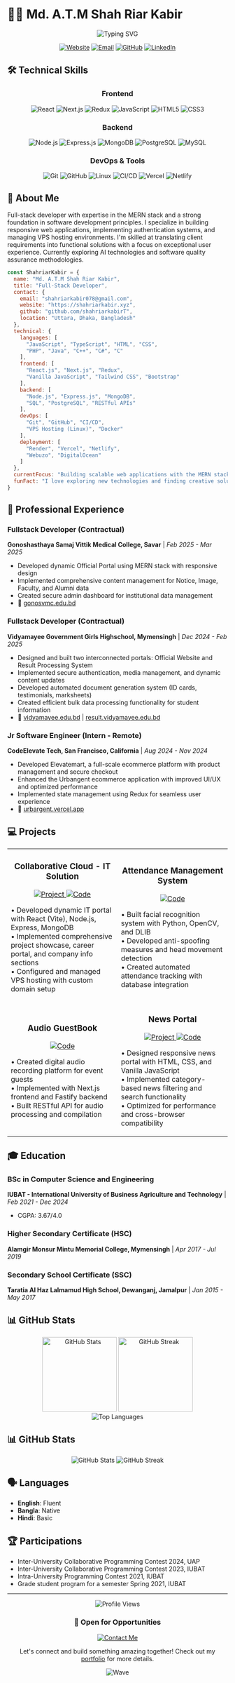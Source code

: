 # 👨‍💻 Md. A.T.M Shah Riar Kabir

<div align="center">
  <img src="https://readme-typing-svg.herokuapp.com?font=Fira+Code&size=25&duration=3000&pause=1000&color=2E77F2&center=true&vCenter=true&width=435&lines=Full-Stack+Developer;MERN+Stack+Specialist;Problem+Solver;Web+Application+Expert" alt="Typing SVG" />
</div>

<p align="center">
  <a href="https://shahriarkabir.xyz"><img src="https://img.shields.io/badge/Website-shahriarkabir.xyz-2E77F2?style=for-the-badge" alt="Website" /></a>
  <a href="mailto:shahriarkabir078@gmail.com"><img src="https://img.shields.io/badge/Email-shahriarkabir078@gmail.com-D14836?style=for-the-badge&logo=gmail&logoColor=white" alt="Email" /></a>
  <a href="https://github.com/shahriarkabirT"><img src="https://img.shields.io/badge/GitHub-shahriarkabirT-181717?style=for-the-badge&logo=github&logoColor=white" alt="GitHub" /></a>
  <a href="https://www.linkedin.com/in/shahriar-kabir/"><img src="https://img.shields.io/badge/LinkedIn-Shahriar_Kabir-0077B5?style=for-the-badge&logo=linkedin&logoColor=white" alt="LinkedIn" /></a>
</p>

## 🛠️ Technical Skills

<div align="center">
  <h3>Frontend</h3>
  <img src="https://img.shields.io/badge/React-20232A?style=for-the-badge&logo=react&logoColor=61DAFB" alt="React" />
  <img src="https://img.shields.io/badge/Next.js-000000?style=for-the-badge&logo=next.js&logoColor=white" alt="Next.js" />
  <img src="https://img.shields.io/badge/Redux-593D88?style=for-the-badge&logo=redux&logoColor=white" alt="Redux" />
  <img src="https://img.shields.io/badge/JavaScript-F7DF1E?style=for-the-badge&logo=javascript&logoColor=black" alt="JavaScript" />
  <img src="https://img.shields.io/badge/HTML5-E34F26?style=for-the-badge&logo=html5&logoColor=white" alt="HTML5" />
  <img src="https://img.shields.io/badge/CSS3-1572B6?style=for-the-badge&logo=css3&logoColor=white" alt="CSS3" />
  
  <h3>Backend</h3>
  <img src="https://img.shields.io/badge/Node.js-339933?style=for-the-badge&logo=nodedotjs&logoColor=white" alt="Node.js" />
  <img src="https://img.shields.io/badge/Express.js-000000?style=for-the-badge&logo=express&logoColor=white" alt="Express.js" />
  <img src="https://img.shields.io/badge/MongoDB-4EA94B?style=for-the-badge&logo=mongodb&logoColor=white" alt="MongoDB" />
  <img src="https://img.shields.io/badge/PostgreSQL-316192?style=for-the-badge&logo=postgresql&logoColor=white" alt="PostgreSQL" />
  <img src="https://img.shields.io/badge/MySQL-4479A1?style=for-the-badge&logo=mysql&logoColor=white" alt="MySQL" />
  
  <h3>DevOps & Tools</h3>
  <img src="https://img.shields.io/badge/Git-F05032?style=for-the-badge&logo=git&logoColor=white" alt="Git" />
  <img src="https://img.shields.io/badge/GitHub-181717?style=for-the-badge&logo=github&logoColor=white" alt="GitHub" />
  <img src="https://img.shields.io/badge/Linux-FCC624?style=for-the-badge&logo=linux&logoColor=black" alt="Linux" />
  <img src="https://img.shields.io/badge/CI/CD-2088FF?style=for-the-badge&logo=github-actions&logoColor=white" alt="CI/CD" />
  <img src="https://img.shields.io/badge/Vercel-000000?style=for-the-badge&logo=vercel&logoColor=white" alt="Vercel" />
  <img src="https://img.shields.io/badge/Netlify-00C7B7?style=for-the-badge&logo=netlify&logoColor=white" alt="Netlify" />
</div>

## 📌 About Me

Full-stack developer with expertise in the MERN stack and a strong foundation in software development principles. I specialize in building responsive web applications, implementing authentication systems, and managing VPS hosting environments. I'm skilled at translating client requirements into functional solutions with a focus on exceptional user experience. Currently exploring AI technologies and software quality assurance methodologies.

```javascript
const ShahriarKabir = {
  name: "Md. A.T.M Shah Riar Kabir",
  title: "Full-Stack Developer",
  contact: {
    email: "shahriarkabir078@gmail.com",
    website: "https://shahriarkabir.xyz",
    github: "github.com/shahriarkabirT",
    location: "Uttara, Dhaka, Bangladesh"
  },
  technical: {
    languages: [
      "JavaScript", "TypeScript", "HTML", "CSS", 
      "PHP", "Java", "C++", "C#", "C"
    ],
    frontend: [
      "React.js", "Next.js", "Redux", 
      "Vanilla JavaScript", "Tailwind CSS", "Bootstrap"
    ],
    backend: [
      "Node.js", "Express.js", "MongoDB", 
      "SQL", "PostgreSQL", "RESTful APIs"
    ],
    devOps: [
      "Git", "GitHub", "CI/CD", 
      "VPS Hosting (Linux)", "Docker"
    ],
    deployment: [
      "Render", "Vercel", "Netlify", 
      "Webuzo", "DigitalOcean"
    ]
  },
  currentFocus: "Building scalable web applications with the MERN stack",
  funFact: "I love exploring new technologies and finding creative solutions to complex problems"
}
```

## 🚀 Professional Experience

### Fullstack Developer (Contractual)
**Gonoshasthaya Samaj Vittik Medical College, Savar** | *Feb 2025 - Mar 2025*
- Developed dynamic Official Portal using MERN stack with responsive design
- Implemented comprehensive content management for Notice, Image, Faculty, and Alumni data
- Created secure admin dashboard for institutional data management
- 🔗 [gonosvmc.edu.bd](https://gonosvmc.edu.bd/)

### Fullstack Developer (Contractual)
**Vidyamayee Government Girls Highschool, Mymensingh** | *Dec 2024 - Feb 2025*
- Designed and built two interconnected portals: Official Website and Result Processing System
- Implemented secure authentication, media management, and dynamic content updates
- Developed automated document generation system (ID cards, testimonials, marksheets)
- Created efficient bulk data processing functionality for student information
- 🔗 [vidyamayee.edu.bd](https://vidyamayee.edu.bd/) | [result.vidyamayee.edu.bd](https://result.vidyamayee.edu.bd/)

### Jr Software Engineer (Intern - Remote)
**CodeElevate Tech, San Francisco, California** | *Aug 2024 - Nov 2024*
- Developed Elevatemart, a full-scale ecommerce platform with product management and secure checkout
- Enhanced the Urbangent ecommerce application with improved UI/UX and optimized performance
- Implemented state management using Redux for seamless user experience
- 🔗 [urbargent.vercel.app](https://urbargent.vercel.app)

## 💻 Projects

<div align="center">
  <table>
    <tr>
      <td width="50%">
        <h3 align="center">Collaborative Cloud - IT Solution</h3>
        <p align="center">
          <a href="https://www.ccloude.com" target="_blank">
            <img src="https://img.shields.io/badge/View_Project-2E77F2?style=for-the-badge&logo=react&logoColor=white" alt="Project"/>
          </a>
          <a href="https://github.com/shahriarkabirT/cc-portal" target="_blank">
            <img src="https://img.shields.io/badge/View_Code-181717?style=for-the-badge&logo=github&logoColor=white" alt="Code"/>
          </a>
        </p>
        <p>
          • Developed dynamic IT portal with React (Vite), Node.js, Express, MongoDB<br>
          • Implemented comprehensive project showcase, career portal, and company info sections<br>
          • Configured and managed VPS hosting with custom domain setup
        </p>
      </td>
      <td width="50%">
        <h3 align="center">Attendance Management System</h3>
        <p align="center">
          <a href="https://github.com/shahriarkabirT/face-recognition" target="_blank">
            <img src="https://img.shields.io/badge/View_Code-181717?style=for-the-badge&logo=github&logoColor=white" alt="Code"/>
          </a>
        </p>
        <p>
          • Built facial recognition system with Python, OpenCV, and DLIB<br>
          • Developed anti-spoofing measures and head movement detection<br>
          • Created automated attendance tracking with database integration
        </p>
      </td>
    </tr>
    <tr>
      <td width="50%">
        <h3 align="center">Audio GuestBook</h3>
        <p align="center">
          <a href="https://github.com/shahriarkabirT/audio-guestbook" target="_blank">
            <img src="https://img.shields.io/badge/View_Code-181717?style=for-the-badge&logo=github&logoColor=white" alt="Code"/>
          </a>
        </p>
        <p>
          • Created digital audio recording platform for event guests<br>
          • Implemented with Next.js frontend and Fastify backend<br>
          • Built RESTful API for audio processing and compilation
        </p>
      </td>
      <td width="50%">
        <h3 align="center">News Portal</h3>
        <p align="center">
          <a href="https://news-portal-two-weld.vercel.app" target="_blank">
            <img src="https://img.shields.io/badge/View_Project-2E77F2?style=for-the-badge&logo=html5&logoColor=white" alt="Project"/>
          </a>
          <a href="https://github.com/shahriarkabirT/news-portal" target="_blank">
            <img src="https://img.shields.io/badge/View_Code-181717?style=for-the-badge&logo=github&logoColor=white" alt="Code"/>
          </a>
        </p>
        <p>
          • Designed responsive news portal with HTML, CSS, and Vanilla JavaScript<br>
          • Implemented category-based news filtering and search functionality<br>
          • Optimized for performance and cross-browser compatibility
        </p>
      </td>
    </tr>
  </table>
</div>

## 🎓 Education

### BSc in Computer Science and Engineering
**IUBAT - International University of Business Agriculture and Technology** | *Feb 2021 - Dec 2024*
- CGPA: 3.67/4.0

### Higher Secondary Certificate (HSC)
**Alamgir Monsur Mintu Memorial College, Mymensingh** | *Apr 2017 - Jul 2019*

### Secondary School Certificate (SSC)
**Taratia Al Haz Lalmamud High School, Dewanganj, Jamalpur** | *Jan 2015 - May 2017*

## 📊 GitHub Stats

<div align="center">
  <img src="https://github-readme-stats.vercel.app/api?username=shahriarkabirT&show_icons=true&theme=tokyonight&count_private=true&hide_border=true" alt="GitHub Stats" height="170" />
  <img src="https://github-readme-streak-stats.herokuapp.com/?user=shahriarkabirT&theme=tokyonight&hide_border=true" alt="GitHub Streak" height="170" />
</div>

<div align="center">
  <img src="https://github-readme-stats.vercel.app/api/top-langs/?username=shahriarkabirT&layout=compact&theme=tokyonight&hide_border=true" alt="Top Languages" />
</div>

## 📊 GitHub Stats

<div align="center">
  <img src="https://github-readme-stats.vercel.app/api?username=shahriarkabirT&show_icons=true&theme=tokyonight" alt="GitHub Stats" />
  <img src="https://github-readme-streak-stats.herokuapp.com/?user=shahriarkabirT&theme=tokyonight" alt="GitHub Streak" />
</div>

## 🗣️ Languages

- **English**: Fluent
- **Bangla**: Native
- **Hindi**: Basic

## 🏆 Participations

- Inter-University Collaborative Programming Contest 2024, UAP
- Inter-University Collaborative Programming Contest 2023, IUBAT
- Intra-University Programming Contest 2021, IUBAT
- Grade student program for a semester Spring 2021, IUBAT

---

<div align="center">
  <img src="https://komarev.com/ghpvc/?username=shahriarkabirT&color=2E77F2&style=for-the-badge" alt="Profile Views" />
  
  <h3>💼 Open for Opportunities</h3>
  
  <a href="https://shahriarkabir.xyz/contact">
    <img src="https://img.shields.io/badge/Contact_Me-2E77F2?style=for-the-badge&logo=mailgun&logoColor=white" alt="Contact Me"/>
  </a>
  
  <p>Let's connect and build something amazing together! Check out my <a href="https://shahriarkabir.xyz">portfolio</a> for more details.</p>
  
  ![Wave](https://raw.githubusercontent.com/shahriarkabirT/shahriarkabirT/main/wave.svg)
</div>
